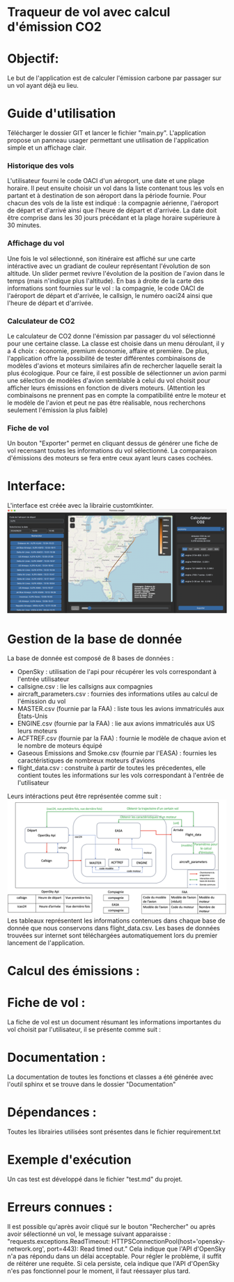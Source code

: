# Traqueur de vol avec calcul d'émission CO2

# Objectif:
Le but de l'application est de calculer l'émission carbone par passager sur un vol ayant déjà eu lieu.

# Guide d'utilisation
Télécharger le dossier GIT et lancer le fichier "main.py".
L'application propose un panneau usager permettant une utilisation de l'application simple et un affichage clair.
### Historique des vols
L'utilisateur fourni le code OACI d'un aéroport, une date et une plage horaire. Il peut ensuite choisir un vol dans la 
liste contenant tous les vols en partant et à destination de son aéroport dans la période fournie. Pour chacun des vols 
de la liste est indiqué : la compagnie aérienne, l'aéroport de départ et d'arrivé ainsi que l'heure de départ et d'arrivée. 
La date doit être comprise dans les 30 jours précédant et la plage horaire supérieure à 30 minutes.
### Affichage du vol
Une fois le vol sélectionné, son itinéraire est affiché sur une carte intéractive avec un gradiant de couleur 
représentant l'évolution de son altitude. Un slider permet revivre l'évolution de la position de l'avion dans le temps (mais n'indique plus l'altitude). 
En bas à droite de la carte des informations sont fournies sur le vol : la compagnie, le code OACI de l'aéroport de départ et d'arrivée,
le callsign, le numéro oaci24 ainsi que l'heure de départ et d'arrivée.
### Calculateur de CO2
Le calculateur de CO2 donne l'émission par passager du vol sélectionné pour une certaine classe. La classe est choisie 
dans un menu déroulant, il y a 4 choix : économie, premium économie, affaire et première.
De plus, l'application offre la possibilité de tester différentes combinaisons de modèles d'avions et moteurs similaires afin de 
rechercher laquelle serait la plus écologique. 
Pour ce faire, il est possible de sélectionner un avion parmi une sélection de modèles d'avion semblable à celui du vol choisit pour
afficher leurs émissions en fonction de divers moteurs.
(Attention les combinaisons ne prennent pas en compte la compatibilité entre 
le moteur et le modèle de l'avion et peut ne pas être réalisable, nous recherchons seulement l'émission la plus faible)
### Fiche de vol
Un bouton "Exporter" permet en cliquant dessus de générer une fiche de vol recensant toutes les informations du vol 
sélectionné. La comparaison d'émissions des moteurs se fera entre ceux ayant leurs cases cochées.


# Interface: 
L'interface est créée avec la librairie customtkinter.
![Capture de l'interface](images/interface.png)


# Gestion de la base de donnée
La base de donnée est composé de 8 bases de données : 
- OpenSky : utilisation de l'api pour récupérer les vols correspondant à l'entrée utilisateur
- callsigne.csv : lie les callsigns aux compagnies
- aircraft_parameters.csv : fournies des informations utiles au calcul de l'émission du vol
- MASTER.csv (fournie par la FAA) : liste tous les avions immatriculés aux États-Unis
- ENGINE.csv (fournie par la FAA) : lie aux avions immatriculés aux US leurs moteurs 
- ACFTREF.csv (fournie par la FAA) : fournie le modèle de chaque avion et le nombre de moteurs équipé
- Gaseous Emissions and Smoke.csv (fournie par l'EASA) : fournies les caractéristiques de nombreux moteurs d'avions
- flight_data.csv : construite à partir de toutes les précedentes, elle contient toutes les informations sur les vols 
correspondant à l'entrée de l'utilisateur

Leurs intéractions peut être représentée comme suit :
![Schema fonctionnement base de donnée](images/schemaBaseDeDonnees.png)
Les tableaux représentent les informations contenues dans chaque base de donnée que nous conservons dans
flight_data.csv. 
Les bases de données trouvées sur internet sont téléchargées automatiquement lors du premier lancement de l'application.

# Calcul des émissions :


# Fiche de vol :
La fiche de vol est un document résumant les informations importantes du vol choisit par l'utilisateur, il se présente comme suit :

# Documentation :
La documentation de toutes les fonctions et classes a été générée avec l'outil sphinx et se trouve dans le dossier "Documentation"

# Dépendances :
Toutes les librairies utilisées sont présentes dans le fichier requirement.txt

# Exemple d'exécution 
Un cas test est développé dans le fichier "test.md" du projet.

# Erreurs connues :
Il est possible qu'après avoir cliqué sur le bouton "Rechercher" ou après avoir sélectionné un vol, le message suivant
apparaisse : 
"requests.exceptions.ReadTimeout: HTTPSConnectionPool(host='opensky-network.org', port=443): Read timed out."
Cela indique que l'API d'OpenSky n'a pas répondu dans un délai acceptable. Pour régler le problème, il suffit 
de réitérer une requête. Si cela persiste, cela indique que l'API d'OpenSky n'es pas fonctionnel pour le moment, 
il faut réessayer plus tard.